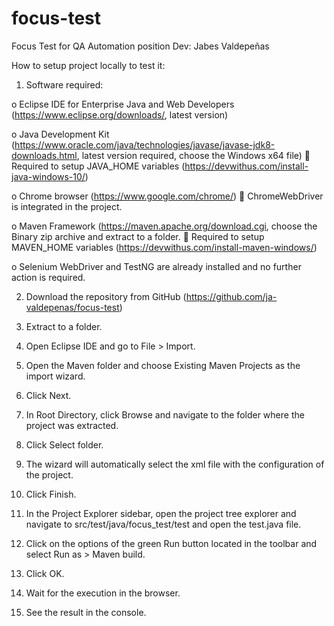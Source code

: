 # focus-test
Focus Test for QA Automation position
Dev: Jabes Valdepeñas



How to setup project locally to test it:
1.	Software required:

o	Eclipse IDE for Enterprise Java and Web Developers (https://www.eclipse.org/downloads/, latest version) 

o	Java Development Kit (https://www.oracle.com/java/technologies/javase/javase-jdk8-downloads.html, latest version required, choose the Windows x64 file)
	Required to setup JAVA_HOME variables (https://devwithus.com/install-java-windows-10/)

o	Chrome browser (https://www.google.com/chrome/)
	ChromeWebDriver is integrated in the project.

o	Maven Framework (https://maven.apache.org/download.cgi, choose the Binary zip archive and extract to a folder.
	Required to setup MAVEN_HOME variables (https://devwithus.com/install-maven-windows/)

o	Selenium WebDriver and TestNG are already installed and no further action is required.

2.	Download the repository from GitHub (https://github.com/ja-valdepenas/focus-test)
3.	Extract to a folder.
4.	Open Eclipse IDE and go to File > Import.
5.	Open the Maven folder and choose Existing Maven Projects as the import wizard.
6.	Click Next.
7.	In Root Directory, click Browse and navigate to the folder where the project was extracted. 
8.	Click Select folder.
9.	The wizard will automatically select the xml file with the configuration of the project.
10.	Click Finish.
11.	In the Project Explorer sidebar, open the project tree explorer and navigate to src/test/java/focus_test/test and open the test.java file.

 

12.	Click on the options of the green Run button located in the toolbar and select Run as > Maven build.
13.	Click OK.
14.	Wait for the execution in the browser.
15.	See the result in the console.

